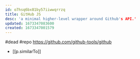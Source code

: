 ```yaml
---
id: o7hsq6bx81by57iiwwqrrzq
title: GitHub JS
desc: 'a minimal higher-level wrapper around Github's API.'
updated: 1673347083600
created: 1673347001579
---
```


#dead
#repo https://github.com/github-tools/github
- [[p.similarTo]] 
